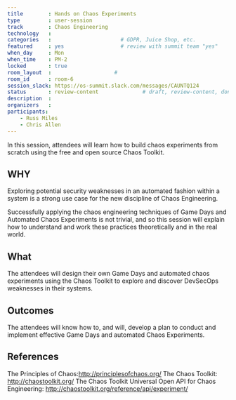 ```yaml
---
title        : Hands on Chaos Experiments
type         : user-session
track        : Chaos Engineering
technology   :
categories   :                      # GDPR, Juice Shop, etc.
featured     : yes                  # review with summit team "yes"
when_day     : Mon
when_time    : PM-2
locked       : true
room_layout  :                    #
room_id      : room-6
session_slack: https://os-summit.slack.com/messages/CAUNTQ124
status       : review-content              # draft, review-content, done
description  :
organizers   :
participants:
    - Russ Miles
    - Chris Allen
---
```


In this session, attendees will learn how to build chaos experiments from scratch using the free and open source Chaos Toolkit.

## WHY

Exploring potential security weaknesses in an automated fashion within a system is a strong use case for the new discipline of Chaos Engineering.

Successfully applying the chaos engineering techniques of Game Days and Automated Chaos Experiments is not trivial, and so this session will explain how to understand and work these practices theoretically and in the real world.

## What

The attendees will design their own Game Days and automated chaos experiments using the Chaos Toolkit to explore and discover DevSecOps weaknesses in their systems.

## Outcomes

The attendees will know how to, and will, develop a plan to conduct and implement effective Game Days and automated Chaos Experiments.

## References

The Principles of Chaos:http://principlesofchaos.org/
The Chaos Toolkit: http://chaostoolkit.org/
The Chaos Toolkit Universal Open API for Chaos Engineering: http://chaostoolkit.org/reference/api/experiment/
